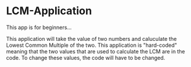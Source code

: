 # LCM-Application

This app is for beginners...

This application will take the value of two numbers and caluculate the Lowest Common Multiple of the two. This application is "hard-coded" meaning that the two values that are used to calculate the LCM are in the code. To change these values, the code will have to be changed.
